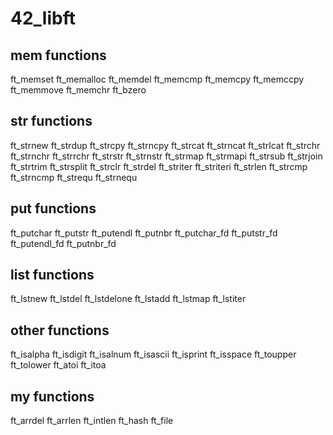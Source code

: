 # 42_libft

## mem functions

ft_memset
ft_memalloc
ft_memdel
ft_memcmp
ft_memcpy
ft_memccpy
ft_memmove
ft_memchr
ft_bzero

## str functions

ft_strnew
ft_strdup
ft_strcpy
ft_strncpy
ft_strcat
ft_strncat
ft_strlcat
ft_strchr
ft_strnchr
ft_strrchr
ft_strstr
ft_strnstr
ft_strmap
ft_strmapi
ft_strsub
ft_strjoin
ft_strtrim
ft_strsplit
ft_strclr
ft_strdel
ft_striter
ft_striteri
ft_strlen
ft_strcmp
ft_strncmp
ft_strequ
ft_strnequ

## put functions

ft_putchar
ft_putstr
ft_putendl
ft_putnbr
ft_putchar_fd
ft_putstr_fd
ft_putendl_fd
ft_putnbr_fd

## list functions

ft_lstnew
ft_lstdel
ft_lstdelone
ft_lstadd
ft_lstmap
ft_lstiter

## other functions

ft_isalpha
ft_isdigit
ft_isalnum
ft_isascii
ft_isprint
ft_isspace
ft_toupper
ft_tolower
ft_atoi
ft_itoa

## my functions

ft_arrdel
ft_arrlen
ft_intlen
ft_hash
ft_file

